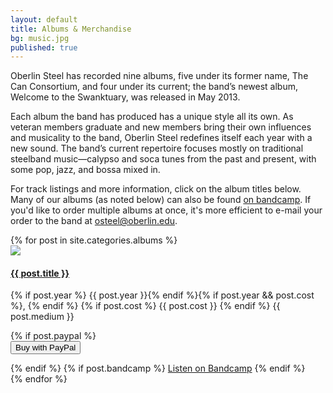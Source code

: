 ```yaml
---
layout: default
title: Albums & Merchandise
bg: music.jpg
published: true
---
```


Oberlin Steel has recorded nine albums, five under its former name, The Can Consortium, and four under its current; the band’s newest album, Welcome to the Swanktuary, was released in May 2013.

Each album the band has produced has a unique style all its own. As veteran members graduate and new members bring their own influences and musicality to the band, Oberlin Steel redefines itself each year with a new sound. The band’s current repertoire focuses mostly on traditional steelband music—calypso and soca tunes from the past and present, with some pop, jazz, and bossa mixed in.

For track listings and more information, click on the album titles below. Many of our albums (as noted below) can also be found [on bandcamp](http://oberlinsteel.bandcamp.com). If you'd like to order multiple albums at once, it's more efficient to e-mail your order to the band at [osteel@oberlin.edu](osteel@oberlin.edu).

<div class="row clearfix margin-leader">
	{% for post in site.categories.albums %}
		<div class="col-xs-12 col-sm-4 card-wrapper">
			<div class="card row clearfix">
				<a href="{{ site.baseurl }}{{ post.url }}" class="col-xs-6 col-sm-12">
					<img class="img-responsive" src="{{ site.baseurl }}{{ site.image_url }}/albums{% if post.thumb %}-small{% endif %}/{{ post.image }}">
				</a>
				<div class="col-xs-6 col-sm-12">
					<a href="{{ site.baseurl }}{{ post.url }}">
						<h4>{{ post.title }}</h4>
					</a>
					<p>
						{% if post.year %}
							{{ post.year }}{% endif %}{% if post.year && post.cost %},
						{% endif %}
						{% if post.cost %}
							{{ post.cost }}
						{% endif %} {{ post.medium }}
					</p>
					{% if post.paypal %}
						<form action="https://www.paypal.com/cgi-bin/webscr" method="post" target="_blank">
							<input type="hidden" name="cmd" value="_s-xclick">
							<input type="hidden" name="hosted_button_id" value="{{ page.paypal }}">
								<input type="submit" class="a" name="submit" value="Buy with PayPal">
						</form>
					{% endif %}
					{% if post.bandcamp %}
						<a href="http://oberlinsteel.bandcamp.com/album/{{ post.bandcamp }}">Listen on Bandcamp</a>
					{% endif %}
				</div>
			</div>
		</div>
	{% endfor %}
</div>
